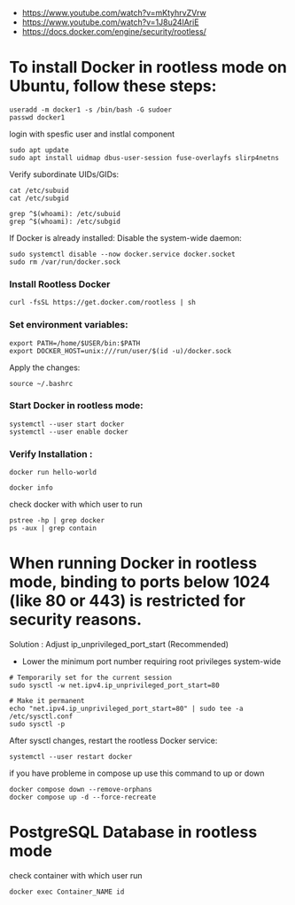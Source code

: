 - https://www.youtube.com/watch?v=mKtyhrvZVrw
- https://www.youtube.com/watch?v=1J8u24lAriE
- https://docs.docker.com/engine/security/rootless/

# To install Docker in rootless mode on Ubuntu, follow these steps:
```
useradd -m docker1 -s /bin/bash -G sudoer
passwd docker1
```
login with spesfic user and instlal component

```
sudo apt update
sudo apt install uidmap dbus-user-session fuse-overlayfs slirp4netns
```

Verify subordinate UIDs/GIDs:
```
cat /etc/subuid
cat /etc/subgid
```
```
grep ^$(whoami): /etc/subuid
grep ^$(whoami): /etc/subgid
```

If Docker is already installed: Disable the system-wide daemon:

```
sudo systemctl disable --now docker.service docker.socket
sudo rm /var/run/docker.sock
```

### Install Rootless Docker
```
curl -fsSL https://get.docker.com/rootless | sh
```

### Set environment variables:
```
export PATH=/home/$USER/bin:$PATH
export DOCKER_HOST=unix:///run/user/$(id -u)/docker.sock
```
Apply the changes:
```
source ~/.bashrc
```

### Start Docker in rootless mode:
```
systemctl --user start docker
systemctl --user enable docker
```
### Verify Installation :

```
docker run hello-world
```
```
docker info
```
check docker with which user to run 
```
pstree -hp | grep docker
ps -aux | grep contain
```
# When running Docker in rootless mode, binding to ports below 1024 (like 80 or 443) is restricted for security reasons.

Solution : Adjust ip_unprivileged_port_start (Recommended)
- Lower the minimum port number requiring root privileges system-wide
```
# Temporarily set for the current session
sudo sysctl -w net.ipv4.ip_unprivileged_port_start=80

# Make it permanent
echo "net.ipv4.ip_unprivileged_port_start=80" | sudo tee -a /etc/sysctl.conf
sudo sysctl -p
```
After sysctl changes, restart the rootless Docker service:
```
systemctl --user restart docker
```
if you have probleme in compose up use this command to up or down
```
docker compose down --remove-orphans
docker compose up -d --force-recreate
```
# PostgreSQL Database in rootless mode
check container with which user run 
```
docker exec Container_NAME id
```

